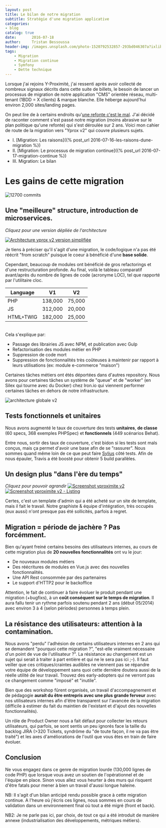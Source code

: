 ```yaml
---
layout: post
title: Le bilan de notre migration
subtitle: Stratégie d'une migration applicative
categories:
- blog
catalog: true
date:       2016-07-18
author:     Tristan Bessoussa
header-img: /images.unsplash.com/photo-1520792532857-293bd046307a?ixlib=rb-1.2.1&ixid=eyJhcHBfaWQiOjEyMDd9&auto=format&fit=crop&w=1950&q=80
tags:
    - Migration
    - Migration continue
    - Symfony
    - Dette technique
---
```


Lorsque j'ai rejoins Y-Proximité, j'ai ressenti après avoir collecté de nombreux signaux décrits dans cette suite de billets, le besoin de lancer un processus de migration de notre application "CMS" orientée réseau, multi-tenant (1BDD = X clients) & marque blanche. Elle héberge aujourd'hui environ 2,000 sites/landing pages.

On peut lire de à certains endroits qu'[une refonte c'est le mal](http://www.joelonsoftware.com/articles/fog0000000069.html). J'ai décidé de raconter comment s'est passé notre migration (moins abrasive sur le plan politique qu'une refonte) qui s'est déroulée sur 2 ans. Voici mon cahier de route de la migration vers "Yprox v2" qui couvre plusieurs sujets.

* I. [Migration: Les raisons]({% post_url 2016-07-16-les-raisons-dune-migration %})
* II. [Migration: Le processus de migration continue]({% post_url 2016-07-17-migration-continue %})
* III. Migration: Le bilan

# Les gains de cette migration

![12700 commits](/img/yprox_github_stats.png)


## Une "meilleure" structure, introduction de microservices.
_Cliquez pour une version dépliée de l'architecture_

[![Architecture yprox v2 version simplifiée](/img/yprox_architecture_v2.png)](https://www.evernote.com/l/ARGX1eBvtjFLCKMrVYdtkgAmmnsbCa8ow_Q)

Je tiens à préciser qu'il s'agit d'une migration, le code/logique n'a pas été réécrit "from scratch" puisque le coeur à bénéficié d'une **base solide**.

Cependant, beaucoup de modules ont bénéficié de gros refactorings et d'une restructuration profonde.
Au final, voilà le tableau comparatif avant/après du nombre de lignes de code (acronyme LOC), tel que rapporté par l'utilitaire cloc.

| Language  | V1      | V2     |
|-----------|---------|--------|
| PHP       | 138,000 | 75,000 |
| JS        | 312,000 | 20,000 |
| HTML+TWIG | 182,000 | 25,000 |

<br />
Cela s'explique par:

* Passage des librairies JS avec NPM, et publication avec Gulp
* Refactorisation des modules métier en PHP
* Suppression de code mort
* Suppression de fonctionnalités très coûteuses à maintenir par rapport à leurs utilisations (ex: module e-commerce "maison")

Certaines tâches métiers ont étés déportées dans d'autres repository. Nous avons pour certaines tâches un système de "queue" et de "worker" (en Silex qui tourne avec du Docker) chez Iron.io qui viennent performer certaines tâches en dehors de notre infrastructure.

![architecture globale v2](/img/yprox-architecture-globale.png)

## Tests fonctionnels et unitaires

Nous avons augmenté le taux de couverture des tests **unitaires**, **de classe** (60 specs, 368 exemples PHPSpec) et **fonctionnels** (449 scénarios Behat).

Entre nous, sortir des taux de couverture, c'est bidon si les tests sont mals conçus, mais ça permet d'avoir une base afin de se "rassurer". Nous sommes quand même loin de ce que peut faire [Sylius](https://github.com/Sylius/Sylius) côté tests.
Afin de nous épauler, Travis a été boosté pour obtenir 5 build parallèles.

## Un design plus "dans l'ère du temps"

_Cliquez pour pouvoir agrandir_
[![Screenshot yproximite v2](/img/yprox_bo_dashboard_v2.png)](https://www.evernote.com/l/ARGMA336ksxKfJn0dV8X6XpsHU3MA3mqks4)
[![Screenshot yproximite v2 - Listing](/img/yprox_bo_list_v2.png)](https://www.evernote.com/l/ARGJLToKexxKN7jjsZmNnxEHzZwZy7d2-mQ)

Certes, c'est un template d'admin qui a été acheté sur un site de template, mais il fait le travail. Notre graphiste & équipe d'intégration, très occupés (eux aussi) n'ont presque pas été sollicités, parfois à regret.

## Migration = période de jachère ? Pas forcémment.

Bien qu'ayant freiné certains besoins des utilisateurs internes, au cours de cette migration plus de **20 nouvelles fonctionnalités** ont vu le jour:

- De nouveaux modules métiers
- Des réécritures de modules en Vue.js avec des nouvelles fonctionnalités.
- Une API Rest consommée par des partenaires
- Le support d'HTTP2 pour le backoffice

Attention, le fait de continuer à faire évoluer le produit pendant une migration (+bugfixs), à un **coût conséquent sur le temps de migration**. Il aura fallu tenir un rythme parfois soutenu pendant 2 ans (début 05/2014) avec environ 3 à 4 (selon périodes) personnes à temps plein.

## La résistance des utilisateurs: attention à la contamination.

Nous avons "perdu" l'adhésion de certains utilisateurs internes en 2 ans qui se demandent "pourquoi cette migration ?", "est-elle vraiment nécessaire d'un point de vue de l'utilisateur ?".
La résistance au changement est un sujet qui serait à traiter à part entière et qui ne le sera pas ici ;-). Il faut veiller que ces critiques/craintes audibles ne viennent pas se répandre votre équipe de développement sans quoi cette dernière doutera aussi de la réelle utilité de leur travail. Trouvez des early-adopters qui ne verront pas ce changement comme "imposé" et "inutile".

Bien que des workshop fûrent organisés, un travail d'accompagnement et de pédagogie **aurait du être entrepris avec une plus grande ferveur** avec nos utilisateurs internes afin d'être transparent sur l'avancée de la migration (difficile à estimer du fait du maintien de l'existant et d'ajout des nouvelles fonctionnalités).

Un rôle de Product Owner nous a fait défaut pour collecter les retours utilisateurs, qui parfois, se sont sentis un peu ignorés face la taille du backlog JIRA (>320 Tickets, syndrôme du "de toute façon, il ne va pas être traité")
et les axes d'améliorations de l'outil que vous êtes en train de faire évoluer.

## Conclusion
Ne vous engagez dans ce genre de migration lourde (130,000 lignes de code PHP) que lorsque vous avez un soutien de l'opérationnel et de l'équipe en place. Sinon vous allez vous heurter à des murs qui risquent d'être fatals pour mener à bien un travail d'aussi longue haleine.

NB: Il s'agit d'un bilan anticipé rendu possible grace à cette migration continue. A l'heure où j'écris ces lignes, nous sommes en cours de validation dans un environnement final où tout a été migré (front et back).

NB2: Je ne parle pas ici, par choix, de tout ce qui a été introduit de manière annexe (industrialisation des développements, métriques métiers).

